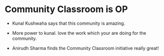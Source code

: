 # Community Classroom is OP

- Kunal Kushwaha says that this community is amazing.

- More power to kunal. love the work which your are doing for the community.

- Anirudh Sharma finds the Community Classroom initiative really great!
